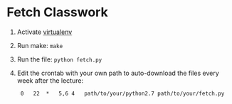 # Fetch Classwork

1. Activate [virtualenv](https://virtualenv.pypa.io/en/latest/)
2. Run make: `make`
3. Run the file: `python fetch.py`
4. Edit the crontab with your own path to auto-download the files every week after the lecture:  

		0	22	*	5,6	4	path/to/your/python2.7 path/to/your/fetch.py

